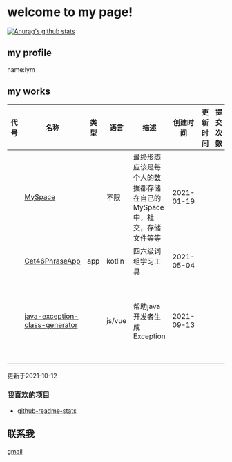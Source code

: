# welcome to my page!

[![Anurag's github stats](https://github-readme-stats.vercel.app/api?username=helloliuyiming&show_icons=true)](https://github.com/anuraghazra/github-readme-stats)

## my profile

name:lym

## my works

| 代号 | 名称                                                         | 类型 | 语言    | 描述                                                         | 创建时间   | 更新时间 | 提交次数 | starts | forks | prides | 状态           |
| ---- | ------------------------------------------------------------ | ---- | ------- | ------------------------------------------------------------ | ---------- | -------- | -------- | ------ | ----- | ------ | -------------- |
|      | [MySpace](https://github.com/helloliuyiming/MySpace)     |      | 不限    | 最终形态应该是每个人的数据都存储在自己的MySpace中，社交，存储文件等等 | 2021-01-19 |          |          |        |       | 7      | [原型](https://github.com/helloliuyiming/space-frontend)完成 |
|      | [Cet46PhraseApp](https://github.com/helloliuyiming/Cet46PhraseApp) | app  | kotlin  | 四六级词组学习工具                                           | 2021-05-04 |          |          |    ![](https://img.shields.io/github/stars/helloliuyiming/Cet46PhraseApp)    |   ![](https://img.shields.io/github/forks/helloliuyiming/Cet46PhraseApp)    | 5      | 已完成         |
|      | [java-exception-class-generator](https://github.com/helloliuyiming/java-exception-class-generator) |      | js/vue  | 帮助java开发者生成Exception                              | 2021-09-13 |          |          |   ![](https://img.shields.io/github/stars/helloliuyiming/java-exception-class-generator)     |   ![](https://img.shields.io/github/forks/helloliuyiming/java-exception-class-generator)    | 6      | 进行中(原型已完成)         |

更新于2021-10-12

### 我喜欢的项目

+ [github-readme-stats](https://github.com/anuraghazra/github-readme-stats)

## 联系我

[gmail](mailto:gliuyiming@gmail.com)
